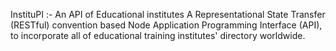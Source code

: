 InstituPI :- An API of Educational institutes
    A Representational State Transfer (RESTful) convention based Node Application Programming Interface
    (API), to incorporate all of educational training institutes' directory worldwide.
